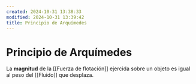 ```yaml
---
created: 2024-10-31 13:38:33
modified: 2024-10-31 13:39:42
title: Principio de Arquímedes
---
```


# Principio de Arquímedes

La **magnitud** de la [[Fuerza de flotación]] ejercida sobre un objeto es igual al peso del [[Fluido]] que desplaza.
